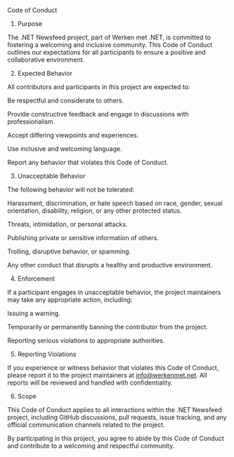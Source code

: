 Code of Conduct

1. Purpose

The .NET Newsfeed project, part of Werken met .NET, is committed to fostering a welcoming and inclusive community. This Code of Conduct outlines our expectations for all participants to ensure a positive and collaborative environment.

2. Expected Behavior

All contributors and participants in this project are expected to:

Be respectful and considerate to others.

Provide constructive feedback and engage in discussions with professionalism.

Accept differing viewpoints and experiences.

Use inclusive and welcoming language.

Report any behavior that violates this Code of Conduct.

3. Unacceptable Behavior

The following behavior will not be tolerated:

Harassment, discrimination, or hate speech based on race, gender, sexual orientation, disability, religion, or any other protected status.

Threats, intimidation, or personal attacks.

Publishing private or sensitive information of others.

Trolling, disruptive behavior, or spamming.

Any other conduct that disrupts a healthy and productive environment.

4. Enforcement

If a participant engages in unacceptable behavior, the project maintainers may take any appropriate action, including:

Issuing a warning.

Temporarily or permanently banning the contributor from the project.

Reporting serious violations to appropriate authorities.

5. Reporting Violations

If you experience or witness behavior that violates this Code of Conduct, please report it to the project maintainers at info@werkenmet.net. All reports will be reviewed and handled with confidentiality.

6. Scope

This Code of Conduct applies to all interactions within the .NET Newsfeed project, including GitHub discussions, pull requests, issue tracking, and any official communication channels related to the project.

By participating in this project, you agree to abide by this Code of Conduct and contribute to a welcoming and respectful community.
